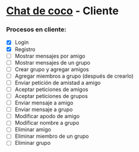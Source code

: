 # [Chat de coco](https://github.com/coco-chat) - Cliente

### Procesos en cliente:

- [x] Login
- [x] Registro
- [ ] Mostrar mensajes por amigo
- [ ] Mostrar mensajes de un grupo
- [ ] Crear grupo y agregar amigos
- [ ] Agregar miembros a grupo (después de crearlo)
- [ ] Enviar petición de amistad a amigo
- [ ] Aceptar peticiones de amigos
- [ ] Aceptar peticiones de grupos
- [ ] Enviar mensaje a amigo
- [ ] Enviar mensaje a grupo
- [ ] Modificar apodo de amigo
- [ ] Modificar nombre a grupo
- [ ] Eliminar amigo
- [ ] Eliminar miembro de un grupo
- [ ] Eliminar grupo
